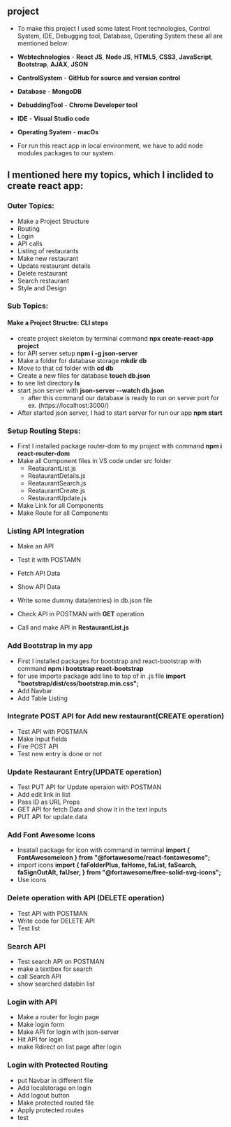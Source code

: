 ## project

* To make this project I used some latest Front technologies, Control System, IDE, Debugging tool, Database, Operating System these all are mentioned below:

* **Webtechnologies** - **React JS**, **Node JS**, **HTML5**, **CSS3**, **JavaScript**, **Bootstrap**, **AJAX**, **JSON**
* **ControlSystem** - **GitHub for source and version control**
* **Database** - **MongoDB**
* **DebuddingTool** - **Chrome Developer tool**
* **IDE** - **Visual Studio code**
* **Operating Syatem** - **macOs**

* For run this react app in local environment, we have to add node modules packages to our system. 

## I mentioned here my topics, which I inclided to create react app:

### Outer Topics:

* Make a Project Structure
* Routing
* Login
* API calls
* Listing of restaurants
* Make new restaurant
* Update restaurant details
* Delete restaurant
* Search restaurant
* Style and Design

### Sub Topics:

#### Make a Project Structre: CLI steps
* create project skeleton by terminal command
  **npx create-react-app project**
* for API server setup
  **npm i -g json-server**
* Make a folder for database storage
  **mkdir db**
* Move to that cd folder with
  **cd db**
* Create a new files for database
  **touch db.json**
* to see list directory
  **ls**
* start json server with 
  **json-server --watch db.json** 
  * after this command our database is ready to run on server port for ex. (https://localhost:3000/)
* After started json server, I had to start server for run our app
  **npm start**

### Setup Routing Steps:
* First I installed package router-dom to my project with command
  **npm i react-router-dom**
* Make all Component files in VS code under src folder
  * ReataurantList.js
  * ReataurantDetails.js
  * ReataurantSearch.js
  * ReataurantCreate.js
  * RestaurantUpdate.js
* Make Link for all Components
* Make Route for all Components

### Listing API Integration
* Make an API
* Test it with POSTAMN
* Fetch API Data
* Show API Data

* Write some dummy data(entries) in db.json file
* Check API in POSTMAN with **GET** operation
* Call and make API in **RestaurantList.js**

### Add Bootstrap in my app
* First I installed packages for bootstrap and react-bootstrap with command
  **npm i bootstrap react-bootstrap**
* for use importe package add line to top of in .js file
  **import "bootstrap/dist/css/bootstrap.min.css";**
* Add Navbar
* Add Table Listing

### Integrate POST API for Add new restaurant(CREATE operation)
* Test API with POSTMAN
* Make Input fields
* Fire POST API
* Test new entry is done or not

### Update Restaurant Entry(UPDATE operation)
* Test PUT API for Update operaion with POSTMAN
* Add edit link in list
* Pass ID as URL Props
* GET API for fetch Data and show it in the text inputs
* PUT API for update data

### Add Font Awesome Icons
* Insatall package for icon with command in terminal
  **import { FontAwesomeIcon } from "@fortawesome/react-fontawesome";**
* import icons
  **import {
    faFolderPlus,
    faHome,
    faList,
    faSearch,
    faSignOutAlt,
    faUser,
  } from "@fortawesome/free-solid-svg-icons";**
* Use icons 

### Delete operation with API (DELETE operation)
* Test API with POSTMAN
* Write code for DELETE API
* Test list

### Search API
* Test search API on POSTMAN
* make a textbox for search
* call Search API
* show searched databin list

### Login with API
* Make a router for login page
* Make login form
* Make API for login with json-server
* Hit API for login
* make Rdirect on list page after login

### Login with Protected Routing
* put Navbar in different file
* Add localstorage on login
* Add logout button
* Make protected routed file
* Apply protected routes
* test
